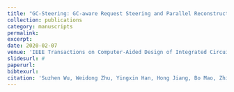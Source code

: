 ```yaml
---
title: "GC-Steering: GC-aware Request Steering and Parallel Reconstruction Optimizations for SSD-based RAIDs"
collection: publications
category: manuscripts
permalink: 
excerpt: 
date: 2020-02-07
venue: 'IEEE Transactions on Computer-Aided Design of Integrated Circuits and Systems (TCAD)'
slidesurl: #
paperurl: 
bibtexurl: 
citation: 'Suzhen Wu, Weidong Zhu, Yingxin Han, Hong Jiang, Bo Mao, Zhijie Huang, and Liang Chen. GC-Steering: GC-aware Request Steering and Parallel Reconstruction Optimizations for SSD-based RAIDs. IEEE Transactions on Computer-Aided Design of Integrated Circuits and Systems (TCAD), 2020.'
---
```

